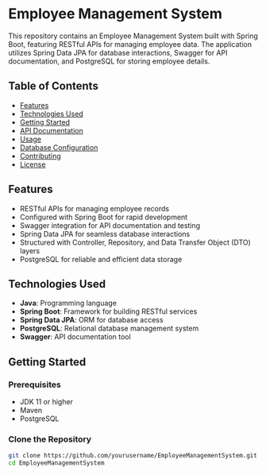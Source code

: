 # Employee Management System

This repository contains an Employee Management System built with Spring Boot, featuring RESTful APIs for managing employee data. The application utilizes Spring Data JPA for database interactions, Swagger for API documentation, and PostgreSQL for storing employee details.

## Table of Contents

- [Features](#features)
- [Technologies Used](#technologies-used)
- [Getting Started](#getting-started)
- [API Documentation](#api-documentation)
- [Usage](#usage)
- [Database Configuration](#database-configuration)
- [Contributing](#contributing)
- [License](#license)

## Features

- RESTful APIs for managing employee records
- Configured with Spring Boot for rapid development
- Swagger integration for API documentation and testing
- Spring Data JPA for seamless database interactions
- Structured with Controller, Repository, and Data Transfer Object (DTO) layers
- PostgreSQL for reliable and efficient data storage

## Technologies Used

- **Java**: Programming language
- **Spring Boot**: Framework for building RESTful services
- **Spring Data JPA**: ORM for database access
- **PostgreSQL**: Relational database management system
- **Swagger**: API documentation tool

## Getting Started

### Prerequisites

- JDK 11 or higher
- Maven
- PostgreSQL

### Clone the Repository

```bash
git clone https://github.com/yourusername/EmployeeManagementSystem.git
cd EmployeeManagementSystem
